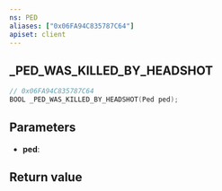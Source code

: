 ```yaml
---
ns: PED
aliases: ["0x06FA94C835787C64"]
apiset: client
---
```

## _PED_WAS_KILLED_BY_HEADSHOT

```c
// 0x06FA94C835787C64
BOOL _PED_WAS_KILLED_BY_HEADSHOT(Ped ped);
```


## Parameters
* **ped**:

## Return value

